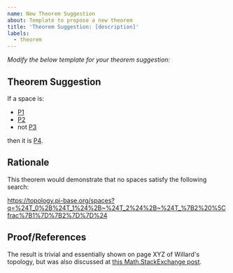```yaml
---
name: New Theorem Suggestion
about: Template to propose a new theorem
title: 'Theorem Suggestion: [description]'
labels:
  - theorem
---
```


*Modify the below template for your theorem suggestion:*

## Theorem Suggestion

If a space is:

- [P1](https://topology.pi-base.org/properties/P000001)
- [P2](https://topology.pi-base.org/properties/P000002)
- not [P3](https://topology.pi-base.org/properties/P000003)

then it is [P4](https://topology.pi-base.org/properties/P000004).

## Rationale

This theorem would demonstrate that no spaces satisfy the following search:

https://topology.pi-base.org/spaces?q=%24T_0%2B%24T_1%24%2B~%24T_2%24%2B~%24T_%7B2%20%5Cfrac%7B1%7D%7B2%7D%7D%24

## Proof/References

The result is trivial and essentially shown on page XYZ of Willard's topology, but was also discussed at [this Math.StackExchange post](https://math.stackexchange.com/questions/4778063).
